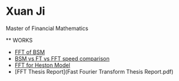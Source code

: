 # Xuan Ji 
Master of Financial Mathematics

** WORKS
- [FFT of BSM](Fourier_Transform_Heston_BSM.ipynb)
- [BSM vs FT vs FFT speed comparison](Speed_Comparison.ipynb)
- [FFT for Heston Model](fft_for_heston.ipynb)
- [FFT Thesis Report](Fast Fourier Transform Thesis Report.pdf)

